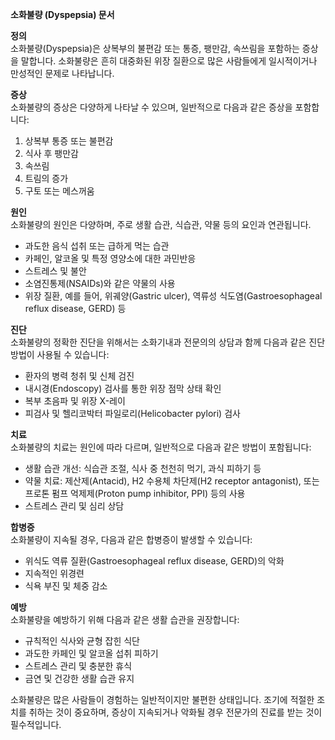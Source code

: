 **소화불량 (Dyspepsia) 문서**

**정의**  
소화불량(Dyspepsia)은 상복부의 불편감 또는 통증, 팽만감, 속쓰림을 포함하는 증상을 말합니다. 소화불량은 흔히 대중화된 위장 질환으로 많은 사람들에게 일시적이거나 만성적인 문제로 나타납니다.

**증상**  
소화불량의 증상은 다양하게 나타날 수 있으며, 일반적으로 다음과 같은 증상을 포함합니다:
1. 상복부 통증 또는 불편감
2. 식사 후 팽만감
3. 속쓰림
4. 트림의 증가
5. 구토 또는 메스꺼움

**원인**  
소화불량의 원인은 다양하며, 주로 생활 습관, 식습관, 약물 등의 요인과 연관됩니다.
- 과도한 음식 섭취 또는 급하게 먹는 습관
- 카페인, 알코올 및 특정 영양소에 대한 과민반응
- 스트레스 및 불안
- 소염진통제(NSAIDs)와 같은 약물의 사용
- 위장 질환, 예를 들어, 위궤양(Gastric ulcer), 역류성 식도염(Gastroesophageal reflux disease, GERD) 등

**진단**  
소화불량의 정확한 진단을 위해서는 소화기내과 전문의의 상담과 함께 다음과 같은 진단 방법이 사용될 수 있습니다:
- 환자의 병력 청취 및 신체 검진
- 내시경(Endoscopy) 검사를 통한 위장 점막 상태 확인
- 복부 초음파 및 위장 X-레이
- 피검사 및 헬리코박터 파일로리(Helicobacter pylori) 검사

**치료**  
소화불량의 치료는 원인에 따라 다르며, 일반적으로 다음과 같은 방법이 포함됩니다:
- 생활 습관 개선: 식습관 조절, 식사 중 천천히 먹기, 과식 피하기 등
- 약물 치료: 제산제(Antacid), H2 수용체 차단제(H2 receptor antagonist), 또는 프로톤 펌프 억제제(Proton pump inhibitor, PPI) 등의 사용
- 스트레스 관리 및 심리 상담

**합병증**  
소화불량이 지속될 경우, 다음과 같은 합병증이 발생할 수 있습니다:
- 위식도 역류 질환(Gastroesophageal reflux disease, GERD)의 악화
- 지속적인 위경련
- 식욕 부진 및 체중 감소

**예방**  
소화불량을 예방하기 위해 다음과 같은 생활 습관을 권장합니다:
- 규칙적인 식사와 균형 잡힌 식단
- 과도한 카페인 및 알코올 섭취 피하기
- 스트레스 관리 및 충분한 휴식
- 금연 및 건강한 생활 습관 유지

소화불량은 많은 사람들이 경험하는 일반적이지만 불편한 상태입니다. 조기에 적절한 조치를 취하는 것이 중요하며, 증상이 지속되거나 악화될 경우 전문가의 진료를 받는 것이 필수적입니다.